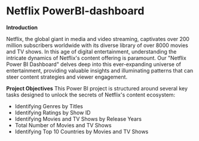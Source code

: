 #  Netflix PowerBI-dashboard

**Introduction**

Netflix, the global giant in media and video streaming, captivates over 200 million subscribers worldwide with its diverse library of over 8000 movies and TV shows. In this age of digital entertainment, understanding the intricate dynamics of Netflix's content offering is paramount. Our "Netflix Power BI Dashboard" delves deep into this ever-expanding universe of entertainment, providing valuable insights and illuminating patterns that can steer content strategies and viewer engagement.

**Project Objectives**
This Power BI project is structured around several key tasks designed to unlock the secrets of Netflix's content ecosystem:

- Identifying Genres by Titles
- Identifying Ratings by Show ID
- Identifying Movies and TV Shows by Release Years
- Total Number of Movies and TV Shows
- Identifying Top 10 Countries by Movies and TV Shows
